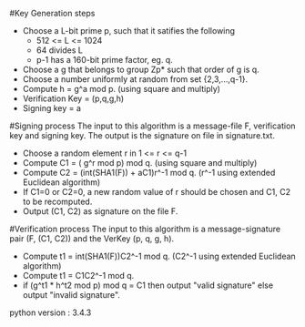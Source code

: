 #Key Generation steps
 - Choose a L-bit prime p, such that it satifies the following
	- 512 <= L <= 1024
	- 64 divides L
	- p-1 has a 160-bit prime factor, eg. q.
 - Choose a g that belongs to group Zp* such that order of g is q.
 - Choose a number uniformly at random from set {2,3,...,q-1}.
 - Compute h = g^a mod p. (using square and multiply)
 - Verification Key = (p,q,g,h)
 - Signing key = a

#Signing process
The input to this algorithm is a message-file F, verification key and signing key. The output is the signature on file in signature.txt.
 - Choose a random element r in 1 <= r <= q-1
 - Compute C1 = ( g^r mod p) mod q. (using square and multiply)
 - Compute C2 = (int(SHA1(F)) + aC1)r^-1 mod q. (r^-1 using extended Euclidean algorithm)
 - If C1=0 or C2=0, a new random value of r should be chosen and C1, C2 to be recomputed.
 - Output (C1, C2) as signature on the file F.

#Verification process
The input to this algorithm is a message-signature pair (F, (C1, C2)) and the VerKey (p, q, g, h).
 - Compute t1 = int(SHA1(F))C2^-1 mod q. (C2^-1 using extended Euclidean algorithm)
 - Compute t1 = C1C2^-1 mod q.
 - if (g^t1 * h^t2 mod p) mod q = C1 then output "valid signature" else output "invalid signature".

python version : 3.4.3